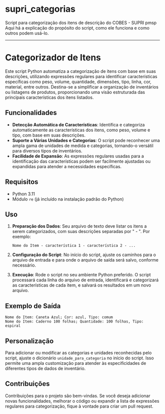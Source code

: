 # supri_categorias
Script para categorização dos itens de descrição do COBES - SUPRI pmsp
Aqui há a explicação do propósito do script, como ele funciona e como outros podem usá-lo.

---

# Categorizador de Itens

Este script Python automatiza a categorização de itens com base em suas descrições, utilizando expressões regulares para identificar características específicas como peso, volume, quantidade, dimensões, tipo, linha, cor, material, entre outros. Destina-se a simplificar a organização de inventários ou listagens de produtos, proporcionando uma visão estruturada das principais características dos itens listados.

## Funcionalidades

- **Detecção Automática de Características**: Identifica e categoriza automaticamente as características dos itens, como peso, volume e tipo, com base em suas descrições.
- **Suporte a Várias Unidades e Categorias**: O script pode reconhecer uma ampla gama de unidades de medida e categorias, tornando-o versátil para diversos tipos de inventários.
- **Facilidade de Expansão**: As expressões regulares usadas para a identificação das características podem ser facilmente ajustadas ou expandidas para atender a necessidades específicas.

## Requisitos

- Python 3.11
- Módulo `re` (já incluído na instalação padrão do Python)

## Uso

1. **Preparação dos Dados**: Seu arquivo de texto deve listar os itens a serem categorizados, com suas descrições separadas por " - ". Por exemplo:
   
   ```
   Nome do Item - característica 1 - característica 2 - ...
   ```

2. **Configuração do Script**: No início do script, ajuste os caminhos para o arquivo de entrada e para onde o arquivo de saída será salvo, conforme necessário.

3. **Execução**: Rode o script no seu ambiente Python preferido. O script processará cada linha do arquivo de entrada, identificará e categorizará as características de cada item, e salvará os resultados em um novo arquivo.

## Exemplo de Saída

```
Nome do Item: Caneta Azul; Cor: azul, Tipo: comum
Nome do Item: Caderno 100 folhas; Quantidade: 100 folhas, Tipo: espiral
```

## Personalização

Para adicionar ou modificar as categorias e unidades reconhecidas pelo script, ajuste o dicionário `unidade_para_categoria` no início do script. Isso permite uma ampla customização para atender às especificidades de diferentes tipos de dados de inventário.

## Contribuições

Contribuições para o projeto são bem-vindas. Se você deseja adicionar novas funcionalidades, melhorar o código ou expandir a lista de expressões regulares para categorização, fique à vontade para criar um pull request.
